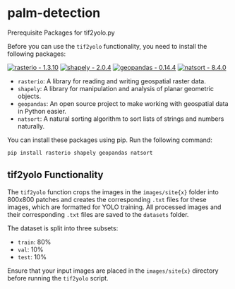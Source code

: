 # palm-detection

Prerequisite Packages for tif2yolo.py

Before you can use the `tif2yolo` functionality, you need to install the following packages:

[![rasterio - 1.3.10](https://img.shields.io/badge/rasterio-1.3.10-blue?logo=python)](https://rasterio.readthedocs.io/en/stable/)
[![shapely - 2.0.4](https://img.shields.io/badge/shapely-2.0.4-blue?logo=python)](https://shapely.readthedocs.io/en/stable/manual.html)
[![geopandas - 0.14.4](https://img.shields.io/badge/geopandas-0.14.4-blue?logo=python)](https://geopandas.org/en/stable/)
[![natsort - 8.4.0](https://img.shields.io/badge/natsort-8.4.0-blue?logo=python)](https://pypi.org/project/natsort/)

- `rasterio`: A library for reading and writing geospatial raster data. 
- `shapely`: A library for manipulation and analysis of planar geometric objects.
- `geopandas`: An open source project to make working with geospatial data in Python easier.
- `natsort`: A natural sorting algorithm to sort lists of strings and numbers naturally.

You can install these packages using pip. Run the following command:

```bash
pip install rasterio shapely geopandas natsort
```

## tif2yolo Functionality

The `tif2yolo` function crops the images in the `images/site{x}` folder into 800x800 patches and creates the corresponding `.txt` files for these images, which are formatted for YOLO training. All processed images and their corresponding `.txt` files are saved to the `datasets` folder.

The dataset is split into three subsets:
- `train`: 80%
- `val`: 10%
- `test`: 10%

Ensure that your input images are placed in the `images/site{x}` directory before running the `tif2yolo` script.
